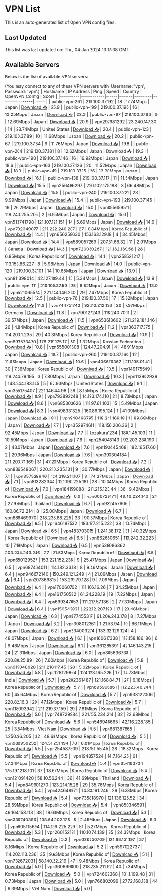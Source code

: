 # VPN List

This is an auto-generated list of Open VPN config files.

## Last Updated

This list was last updated on: Thu, 04 Jan 2024 13:17:38 GMT.

## Available Servers

Below is the list of available VPN servers:

(You may connect to any of these VPN servers with: Username: 'vpn', Password: 'vpn'.)
| Hostname | IP Address | Ping | Speed | Country | OpenVPN Config | Score |
|----------|------------|------|-------|---------|----------------| ----- |
| public-vpn-261 | 219.100.37.192 | 18 | 17.74Mbps | Japan | [Download 📥](./configs/server_0_JP.ovpn) | 25.9 |
| public-vpn-199 | 219.100.37.196 | 16 | 13.25Mbps | Japan | [Download 📥](./configs/server_1_JP.ovpn) | 22.3 |
| public-vpn-97 | 219.100.37.83 | 9 | 12.69Mbps | Japan | [Download 📥](./configs/server_2_JP.ovpn) | 20.9 |
| vpn297981292 | 23.240.147.30 | 14 | 28.74Mbps | United States | [Download 📥](./configs/server_3_US.ovpn) | 20.4 |
| public-vpn-123 | 219.100.37.89 | 10 | 11.68Mbps | Japan | [Download 📥](./configs/server_4_JP.ovpn) | 20.2 |
| public-vpn-67 | 219.100.37.84 | 9 | 11.76Mbps | Japan | [Download 📥](./configs/server_5_JP.ovpn) | 19.8 |
| public-vpn-204 | 219.100.37.181 | 8 | 12.62Mbps | Japan | [Download 📥](./configs/server_6_JP.ovpn) | 19.3 |
| public-vpn-190 | 219.100.37.146 | 16 | 16.92Mbps | Japan | [Download 📥](./configs/server_7_JP.ovpn) | 18.6 |
| public-vpn-163 | 219.100.37.126 | 20 | 11.52Mbps | Japan | [Download 📥](./configs/server_8_JP.ovpn) | 18.3 |
| public-vpn-49 | 219.100.37.15 | 26 | 12.20Mbps | Japan | [Download 📥](./configs/server_9_JP.ovpn) | 16.1 |
| public-vpn-138 | 219.100.37.117 | 11 | 11.54Mbps | Japan | [Download 📥](./configs/server_10_JP.ovpn) | 15.5 |
| vpn256486297 | 220.102.175.188 | 3 | 66.48Mbps | Japan | [Download 📥](./configs/server_11_JP.ovpn) | 15.5 |
| public-vpn-240 | 219.100.37.221 | 23 | 9.99Mbps | Japan | [Download 📥](./configs/server_12_JP.ovpn) | 15.4 |
| public-vpn-193 | 219.100.37.145 | 19 | 26.29Mbps | Japan | [Download 📥](./configs/server_13_JP.ovpn) | 15.0 |
| vpn855659511 | 118.240.255.205 | 2 | 6.95Mbps | Japan | [Download 📥](./configs/server_14_JP.ovpn) | 15.0 |
| vpn513741798 | 121.107.121.151 | 14 | 5.69Mbps | Japan | [Download 📥](./configs/server_15_JP.ovpn) | 14.6 |
| vpn782349077 | 211.222.246.207 | 27 | 8.34Mbps | Korea Republic of | [Download 📥](./configs/server_16_KR.ovpn) | 14.4 |
| vpn656258630 | 153.163.129.18 | 4 | 34.45Mbps | Japan | [Download 📥](./configs/server_17_JP.ovpn) | 14.4 |
| vpn589057269 | 207.81.68.32 | 11 | 2.91Mbps | Canada | [Download 📥](./configs/server_18_CA.ovpn) | 14.3 |
| vpn720030267 | 121.132.139.58 | 28 | 6.85Mbps | Korea Republic of | [Download 📥](./configs/server_19_KR.ovpn) | 14.1 |
| vpn258521217 | 113.153.86.227 | 8 | 5.98Mbps | Japan | [Download 📥](./configs/server_20_JP.ovpn) | 14.0 |
| public-vpn-120 | 219.100.37.101 | 14 | 10.65Mbps | Japan | [Download 📥](./configs/server_21_JP.ovpn) | 13.9 |
| vpn811398014 | 42.127.109.44 | 15 | 5.34Mbps | Japan | [Download 📥](./configs/server_22_JP.ovpn) | 13.9 |
| public-vpn-111 | 219.100.37.59 | 25 | 8.52Mbps | Japan | [Download 📥](./configs/server_23_JP.ovpn) | 13.0 |
| vpn521065574 | 221.144.146.230 | 29 | 7.47Mbps | Korea Republic of | [Download 📥](./configs/server_24_KR.ovpn) | 12.5 |
| public-vpn-76 | 219.100.37.50 | 17 | 15.82Mbps | Japan | [Download 📥](./configs/server_25_JP.ovpn) | 11.9 |
| vpn744751743 | 92.116.212.198 | 26 | 7.97Mbps | Germany | [Download 📥](./configs/server_26_DE.ovpn) | 11.8 |
| vpn790127243 | 118.240.70.11 | 2 | 39.57Mbps | Japan | [Download 📥](./configs/server_27_JP.ovpn) | 11.5 |
| vpn653613602 | 211.219.184.146 | 26 | 4.84Mbps | Korea Republic of | [Download 📥](./configs/server_28_KR.ovpn) | 11.2 |
| vpn363717375 | 114.200.1.235 | 29 | 40.31Mbps | Korea Republic of | [Download 📥](./configs/server_29_KR.ovpn) | 10.9 |
| vpn893573470 | 178.219.175.17 | 50 | 1.32Mbps | Russian Federation | [Download 📥](./configs/server_30_RU.ovpn) | 10.8 |
| vpn555001308 | 124.47.204.91 | 4 | 48.91Mbps | Japan | [Download 📥](./configs/server_31_JP.ovpn) | 10.7 |
| public-vpn-260 | 219.100.37.160 | 12 | 11.65Mbps | Japan | [Download 📥](./configs/server_32_JP.ovpn) | 10.6 |
| vpn406676367 | 211.195.91.41 | 30 | 7.86Mbps | Korea Republic of | [Download 📥](./configs/server_33_KR.ovpn) | 10.5 |
| vpn149175549 | 119.244.79.195 | 3 | 7.80Mbps | Japan | [Download 📥](./configs/server_34_JP.ovpn) | 10.3 |
| vpn113902939 | 143.244.183.145 | 5 | 62.93Mbps | United States | [Download 📥](./configs/server_35_US.ovpn) | 9.1 |
| vpn355175407 | 221.146.44.96 | 36 | 8.15Mbps | Korea Republic of | [Download 📥](./configs/server_36_KR.ovpn) | 8.9 |
| vpn793892248 | 14.193.174.110 | 21 | 8.73Mbps | Japan | [Download 📥](./configs/server_37_JP.ovpn) | 8.6 |
| vpn685303626 | 111.97.61.103 | 15 | 5.49Mbps | Japan | [Download 📥](./configs/server_38_JP.ovpn) | 8.3 |
| vpn498331325 | 160.86.195.124 | 1 | 41.09Mbps | Japan | [Download 📥](./configs/server_39_JP.ovpn) | 8.1 |
| vpn940496795 | 118.241.169.18 | 1 | 89.68Mbps | Japan | [Download 📥](./configs/server_40_JP.ovpn) | 7.7 |
| vpn352974611 | 118.156.206.36 | 2 | 92.45Mbps | Japan | [Download 📥](./configs/server_41_JP.ovpn) | 7.7 |
| kozakura1234 | 180.1.45.103 | 11 | 10.59Mbps | Japan | [Download 📥](./configs/server_42_JP.ovpn) | 7.6 |
| vpn254048143 | 92.203.238.190 | 2 | 43.07Mbps | Japan | [Download 📥](./configs/server_43_JP.ovpn) | 7.6 |
| vpn193445468 | 182.165.17.60 | 2 | 29.96Mbps | Japan | [Download 📥](./configs/server_44_JP.ovpn) | 7.6 |
| vpn390304184 | 211.200.71.169 | 31 | 47.20Mbps | Korea Republic of | [Download 📥](./configs/server_45_KR.ovpn) | 7.2 |
| vpn836548067 | 220.210.235.131 | 9 | 30.77Mbps | Japan | [Download 📥](./configs/server_46_JP.ovpn) | 7.1 |
| vpn357528646 | 124.219.211.107 | 3 | 74.27Mbps | Japan | [Download 📥](./configs/server_47_JP.ovpn) | 7.1 |
| vpn813282344 | 121.190.225.181 | 28 | 10.04Mbps | Korea Republic of | [Download 📥](./configs/server_48_KR.ovpn) | 7.0 |
| vpn184159088 | 211.215.123.44 | 36 | 9.42Mbps | Korea Republic of | [Download 📥](./configs/server_49_KR.ovpn) | 6.9 |
| vpn606729171 | 49.49.224.146 | 21 | 27.97Mbps | Thailand | [Download 📥](./configs/server_50_TH.ovpn) | 6.7 |
| vpn932457606 | 160.86.72.214 | 8 | 25.08Mbps | Japan | [Download 📥](./configs/server_51_JP.ovpn) | 6.7 |
| vpn886469970 | 218.238.88.225 | 33 | 90.87Mbps | Korea Republic of | [Download 📥](./configs/server_52_KR.ovpn) | 6.5 |
| vpn646187532 | 183.177.215.232 | 38 | 10.74Mbps | Japan | [Download 📥](./configs/server_53_JP.ovpn) | 6.5 |
| vpn483703015 | 1.241.38.172 | 31 | 40.32Mbps | Korea Republic of | [Download 📥](./configs/server_54_KR.ovpn) | 6.5 |
| vpn862680651 | 119.242.32.223 | 10 | 7.18Mbps | Japan | [Download 📥](./configs/server_55_JP.ovpn) | 6.5 |
| vpn538086362 | 203.234.249.246 | 27 | 21.53Mbps | Korea Republic of | [Download 📥](./configs/server_56_KR.ovpn) | 6.5 |
| vpn650129527 | 153.221.152.238 | 9 | 25.47Mbps | Japan | [Download 📥](./configs/server_57_JP.ovpn) | 6.5 |
| vpn687464011 | 114.182.33.18 | 8 | 9.46Mbps | Japan | [Download 📥](./configs/server_58_JP.ovpn) | 6.4 |
| vpn946672140 | 150.249.121.249 | 4 | 21.09Mbps | Japan | [Download 📥](./configs/server_59_JP.ovpn) | 6.4 |
| vpn207369815 | 153.219.79.128 | 9 | 7.09Mbps | Japan | [Download 📥](./configs/server_60_JP.ovpn) | 6.4 |
| vpn170060702 | 111.106.16.26 | 7 | 34.25Mbps | Japan | [Download 📥](./configs/server_61_JP.ovpn) | 6.4 |
| vpn161750582 | 61.24.228.19 | 19 | 7.22Mbps | Japan | [Download 📥](./configs/server_62_JP.ovpn) | 6.4 |
| vpn699347653 | 111.217.57.136 | 2 | 77.30Mbps | Japan | [Download 📥](./configs/server_63_JP.ovpn) | 6.4 |
| vpn150543831 | 222.12.207.193 | 17 | 23.46Mbps | Japan | [Download 📥](./configs/server_64_JP.ovpn) | 6.3 |
| vpn877455317 | 61.206.243.178 | 8 | 7.27Mbps | Japan | [Download 📥](./configs/server_65_JP.ovpn) | 6.2 |
| vpn308012361 | 1.21.53.94 | 10 | 66.11Mbps | Japan | [Download 📥](./configs/server_66_JP.ovpn) | 6.2 |
| vpn234003274 | 133.32.129.124 | 4 | 48.07Mbps | Japan | [Download 📥](./configs/server_67_JP.ovpn) | 6.1 |
| vpn160617338 | 118.158.186.186 | 6 | 9.48Mbps | Japan | [Download 📥](./configs/server_68_JP.ovpn) | 6.1 |
| vpn361285391 | 42.146.143.215 | 24 | 21.31Mbps | Japan | [Download 📥](./configs/server_69_JP.ovpn) | 6.0 |
| vpn305636738 | 220.80.25.89 | 26 | 7.60Mbps | Korea Republic of | [Download 📥](./configs/server_70_KR.ovpn) | 5.8 |
| vpn915048028 | 211.216.117.45 | 28 | 5.62Mbps | Korea Republic of | [Download 📥](./configs/server_71_KR.ovpn) | 5.8 |
| vpn128129864 | 124.123.165.226 | 17 | 14.73Mbps | India | [Download 📥](./configs/server_72_IN.ovpn) | 5.7 |
| vpn202361487 | 121.168.84.71 | 27 | 6.18Mbps | Korea Republic of | [Download 📥](./configs/server_73_KR.ovpn) | 5.7 |
| vpn695906861 | 112.223.46.244 | 60 | 45.64Mbps | Korea Republic of | [Download 📥](./configs/server_74_KR.ovpn) | 5.7 |
| vpn933122006 | 220.82.16.3 | 29 | 47.12Mbps | Korea Republic of | [Download 📥](./configs/server_75_KR.ovpn) | 5.7 |
| vpn118093942 | 211.219.37.159 | 29 | 7.81Mbps | Korea Republic of | [Download 📥](./configs/server_76_KR.ovpn) | 5.6 |
| vpn748729984 | 221.155.234.214 | 32 | 22.68Mbps | Korea Republic of | [Download 📥](./configs/server_77_KR.ovpn) | 5.6 |
| vpn546948665 | 42.116.228.185 | 25 | 3.54Mbps | Viet Nam | [Download 📥](./configs/server_78_VN.ovpn) | 5.5 |
| vpn681387865 | 1.250.96.205 | 32 | 48.68Mbps | Korea Republic of | [Download 📥](./configs/server_79_KR.ovpn) | 5.5 |
| vpn988959232 | 124.51.251.194 | 78 | 8.81Mbps | Korea Republic of | [Download 📥](./configs/server_80_KR.ovpn) | 5.5 |
| vpn254587509 | 218.151.55.45 | 28 | 18.82Mbps | Korea Republic of | [Download 📥](./configs/server_81_KR.ovpn) | 5.5 |
| vpn194857524 | 14.7.164.25 | 61 | 57.34Mbps | Korea Republic of | [Download 📥](./configs/server_82_KR.ovpn) | 5.4 |
| vpn854183734 | 175.197.218.101 | 37 | 18.67Mbps | Korea Republic of | [Download 📥](./configs/server_83_KR.ovpn) | 5.4 |
| vpn121091420 | 58.10.56.244 | 36 | 41.69Mbps | Thailand | [Download 📥](./configs/server_84_TH.ovpn) | 5.4 |
| vpn849901270 | 123.214.15.28 | 29 | 35.76Mbps | Korea Republic of | [Download 📥](./configs/server_85_KR.ovpn) | 5.4 |
| vpn424648971 | 14.33.191.246 | 29 | 6.33Mbps | Korea Republic of | [Download 📥](./configs/server_86_KR.ovpn) | 5.4 |
| vpn735818970 | 121.136.126.52 | 34 | 28.59Mbps | Korea Republic of | [Download 📥](./configs/server_87_KR.ovpn) | 5.4 |
| vpn850346591 | 49.164.158.113 | 38 | 19.63Mbps | Korea Republic of | [Download 📥](./configs/server_88_KR.ovpn) | 5.3 |
| vpn336740386 | 138.64.202.125 | 5 | 2.45Mbps | Japan | [Download 📥](./configs/server_89_JP.ovpn) | 5.3 |
| vpn605115694 | 114.199.225.229 | 51 | 5.27Mbps | Korea Republic of | [Download 📥](./configs/server_90_KR.ovpn) | 5.3 |
| vpn260152131 | 110.10.74.139 | 35 | 24.35Mbps | Korea Republic of | [Download 📥](./configs/server_91_KR.ovpn) | 5.2 |
| vpn626250709 | 121.88.151.197 | 37 | 8.16Mbps | Korea Republic of | [Download 📥](./configs/server_92_KR.ovpn) | 5.2 |
| vpn597022737 | 114.202.113.236 | 35 | 9.63Mbps | Korea Republic of | [Download 📥](./configs/server_93_KR.ovpn) | 5.1 |
| vpn732672031 | 58.140.22.219 | 47 | 9.48Mbps | Korea Republic of | [Download 📥](./configs/server_94_KR.ovpn) | 5.0 |
| vpn360669000 | 218.235.211.92 | 40 | 7.34Mbps | Korea Republic of | [Download 📥](./configs/server_95_KR.ovpn) | 5.0 |
| vpn724602368 | 101.1.199.48 | 31 | 0.73Mbps | Japan | [Download 📥](./configs/server_96_JP.ovpn) | 5.0 |
| vpn766802099 | 27.72.168.188 | 44 | 6.39Mbps | Viet Nam | [Download 📥](./configs/server_97_VN.ovpn) | 5.0 |
